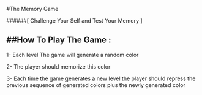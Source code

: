 \#The Memory Game

\######[ Challenge Your Self and Test Your Memory ]

## ##How To Play The Game :

1-  Each level The game will generate a random color

2- The player should memorize this color

3- Each time the game generates a new level the player should repress the previous sequence of generated       colors plus the newly generated color
